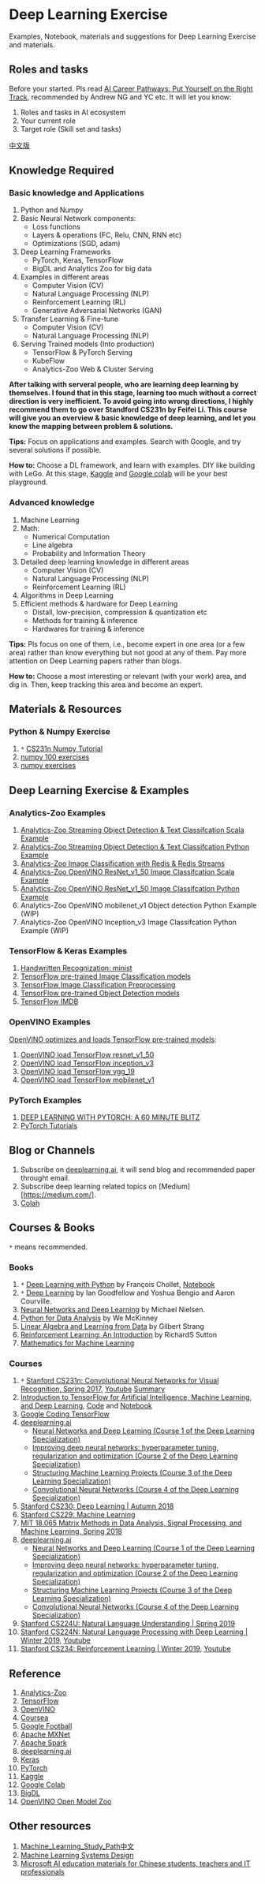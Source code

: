 # Deep Learning Exercise

Examples, Notebook, materials and suggestions for Deep Learning Exercise and materials.

## Roles and tasks

Before your started. Pls read [AI Career Pathways: Put Yourself on the Right Track](https://workera.ai/candidates/report/), recommended by Andrew NG and YC etc. It will let you know:

1. Roles and tasks in AI ecosystem
2. Your current role
3. Target role (Skill set and tasks)

[中文版](README_CH.md)

## Knowledge Required

### Basic knowledge and Applications

1. Python and Numpy
2. Basic Neural Network components:
    - Loss functions
    - Layers & operations (FC, Relu, CNN, RNN etc)
    - Optimizations (SGD, adam)
3. Deep Learning Frameworks
    - PyTorch, Keras, TensorFlow
    - BigDL and Analytics Zoo for big data
4. Examples in different areas
    - Computer Vision (CV)
    - Natural Language Processing (NLP)
    - Reinforcement Learning (RL)
    - Generative Adversarial Networks (GAN)
5. Transfer Learning & Fine-tune
    - Computer Vision (CV)
    - Natural Language Processing (NLP)
6. Serving Trained models (Into production)
    - TensorFlow & PyTorch Serving
    - KubeFlow
    - Analytics-Zoo Web & Cluster Serving

**After talking with serveral people, who are learning deep learning by themselves. I found that in this stage, learning too much without a correct direction is very inefficient. To avoid going into wrong directions, I highly recommend them to go over Standford CS231n by Feifei Li. This course will give you an overview & basic knowledge of deep learning, and let you know the mapping between problem & solutions.**

**Tips:** Focus on applications and examples. Search with Google, and try several solutions if possible.

**How to:** Choose a DL framework, and learn with examples. DIY like building with LeGo. At this stage, [Kaggle](https://www.kaggle.com/) and [Google colab](https://colab.research.google.com/) will be your best playground.

### Advanced knowledge

1. Machine Learning
2. Math:
    - Numerical Computation
    - Line algebra
    - Probability and Information Theory
3. Detailed deep learning knowledge in different areas
    - Computer Vision (CV)
    - Natural Language Processing (NLP)
    - Reinforcement Learning (RL)
4. Algorithms in Deep Learning
5. Efficient methods & hardware for Deep Learning
    - Distall, low-precision, compression & quantization etc
    - Methods for training & inference
    - Hardwares for training & inference

**Tips:** Pls focus on one of them, i.e., become expert in one area (or a few area) rather than know everything but not good at any of them. Pay more attention on Deep Learning papers rather than blogs.

**How to:** Choose a most interesting or relevant (with your work) area, and dig in. Then, keep tracking this area and become an expert.

## Materials & Resources

### Python & Numpy Exercise

1. `*` [CS231n Numpy Tutorial](http://cs231n.github.io/python-numpy-tutorial/)
2. [numpy 100 exercises](https://github.com/rougier/numpy-100)
3. [numpy exercises](https://github.com/Kyubyong/numpy_exercises)

## Deep Learning Exercise & Examples

### Analytics-Zoo Examples

1. [Analytics-Zoo Streaming Object Detection & Text Classifcation Scala Example](https://github.com/intel-analytics/analytics-zoo/tree/master/zoo/src/main/scala/com/intel/analytics/zoo/examples/streaming)
2. [Analytics-Zoo Streaming Object Detection & Text Classifcation Python Example](https://github.com/intel-analytics/analytics-zoo/tree/master/pyzoo/zoo/examples/streaming)
3. [Analytics-Zoo Image Classification with Redis & Redis Streams](https://github.com/qiyuangong/image_classification_redis)
4. [Analytics-Zoo OpenVINO ResNet_v1_50 Image Classifcation Scala Example](https://github.com/intel-analytics/analytics-zoo/tree/master/zoo/src/main/scala/com/intel/analytics/zoo/examples/vnni/openvino)
5. [Analytics-Zoo OpenVINO ResNet_v1_50 Image Classifcation Python Example](https://github.com/intel-analytics/analytics-zoo/tree/master/pyzoo/zoo/examples/vnni/openvino)
6. Analytics-Zoo OpenVINO mobilenet_v1 Object detection Python Example (WIP)
7. Analytics-Zoo OpenVINO Inception_v3 Image Classifcation Python Example (WIP)

### TensorFlow & Keras Examples

1. [Handwritten Recognization: minist](https://github.com/qiyuangong/Deep_Learning_Exercise/tree/master/jupyter_notebook/tensorflow/image_classification/mnist)
2. [TensorFlow pre-trained Image Classification models](https://github.com/tensorflow/models/tree/master/research/slim)
3. [TensorFlow Image Classification Preprocessing](https://github.com/tensorflow/models/blob/master/research/slim/preprocessing/preprocessing_factory.py#L47)
4. [TensorFlow pre-trained Object Detection models](https://github.com/tensorflow/models/tree/master/research/object_detection)
5. [TensorFlow IMDB](https://github.com/qiyuangong/Deep_Learning_Exercise/blob/master/jupyter_notebook/tensorflow/tutorials/imdb.ipynb)

### OpenVINO Examples

[OpenVINO optimizes and loads TensorFlow pre-trained models](https://docs.openvinotoolkit.org/latest/_docs_MO_DG_prepare_model_convert_model_Convert_Model_From_TensorFlow.html):

1. [OpenVINO load TensorFlow resnet_v1_50](https://github.com/qiyuangong/Deep_Learning_Exercise/blob/master/document/OpenVINO%20Resnet_v1_50.md)
2. [OpenVINO load TensorFlow inception_v3](https://github.com/qiyuangong/Deep_Learning_Exercise/blob/master/document/OpenVINO%20Inception_v3.md)
3. [OpenVINO load TensorFlow vgg_19](https://github.com/qiyuangong/Deep_Learning_Exercise/blob/master/document/OpenVINO%20VGG_19.md)
4. [OpenVINO load TensorFlow mobilenet_v1](https://github.com/qiyuangong/Deep_Learning_Exercise/blob/master/document/OpenVINO%20Mobilenet_v1_224.md)

### PyTorch Examples

1. [DEEP LEARNING WITH PYTORCH: A 60 MINUTE BLITZ](https://pytorch.org/tutorials/beginner/deep_learning_60min_blitz.html)
2. [PyTorch Tutorials](https://github.com/pytorch/tutorials/tree/master/beginner_source)

## Blog or Channels

1. Subscribe on [deeplearning.ai](https://www.deeplearning.ai/), it will send blog and recommended paper throught email.
2. Subscribe deep learning related topics on [Medium][https://medium.com/].
3. [Colah](https://colah.github.io/)

## Courses & Books

`*` means recommended.

### Books

1. `*` [Deep Learning with Python](https://github.com/fchollet/deep-learning-with-python-notebooks) by François Chollet, [Notebook](https://github.com/qiyuangong/Deep_Learning_Exercise/tree/master/jupyter_notebook/tensorflow/deep-learning-with-python-notebooks)
2. `*` [Deep Learning](https://www.deeplearningbook.org/) by Ian Goodfellow and Yoshua Bengio and Aaron Courville.
3. [Neural Networks and Deep Learning](http://neuralnetworksanddeeplearning.com/) by Michael Nielsen.
4. [Python for Data Analysis](https://www.oreilly.com/library/view/python-for-data/9781491957653/) by We McKinney
5. [Linear Algebra and Learning from Data](https://math.mit.edu/~gs/learningfromdata/) by Gilbert Strang
6. [Reinforcement Learning: An Introduction](http://incompleteideas.net/book/the-book-2nd.html) by RichardS Sutton
7. [Mathematics for Machine Learning](https://mml-book.github.io/)

### Courses

1. `*` [Stanford CS231n: Convolutional Neural Networks for Visual Recognition, Spring 2017](http://cs231n.stanford.edu/syllabus.html), [Youtube](https://www.youtube.com/watch?v=vT1JzLTH4G4&list=PLC1qU-LWwrF64f4QKQT-Vg5Wr4qEE1Zxk) [Summary](https://github.com/mbadry1/CS231n-2017-Summary)
2. [Introduction to TensorFlow for Artificial Intelligence, Machine Learning, and Deep Learning](https://www.coursera.org/learn/introduction-tensorflow), [Code](https://github.com/qiyuangong/Deep_Learning_Exercise/tree/master/python/tensorflow/introduction-tensorflow) and [Notebook](https://github.com/qiyuangong/Deep_Learning_Exercise/tree/master/jupyter_notebook/tensorflow/introduction-tensorflow)
3. [Google Coding TensorFlow](https://www.youtube.com/playlist?list=PLQY2H8rRoyvwLbzbnKJ59NkZvQAW9wLbx)
4. [deeplearning.ai](https://www.deeplearning.ai/)
    - [Neural Networks and Deep Learning (Course 1 of the Deep Learning Specialization)](https://www.youtube.com/playlist?list=PLkDaE6sCZn6Ec-XTbcX1uRg2_u4xOEky0)
    - [Improving deep neural networks: hyperparameter tuning, regularization and optimization (Course 2 of the Deep Learning Specialization)](https://www.youtube.com/playlist?list=PLkDaE6sCZn6Hn0vK8co82zjQtt3T2Nkqc)
    - [Structuring Machine Learning Projects (Course 3 of the Deep Learning Specialization)](https://www.youtube.com/watch?v=dFX8k1kXhOw&list=PLkDaE6sCZn6E7jZ9sN_xHwSHOdjUxUW_b)
    - [Convolutional Neural Networks (Course 4 of the Deep Learning Specialization)](https://www.youtube.com/playlist?list=PLkDaE6sCZn6Gl29AoE31iwdVwSG-KnDzF)
5. [Stanford CS230: Deep Learning | Autumn 2018](https://www.youtube.com/watch?v=PySo_6S4ZAg&list=PLoROMvodv4rOABXSygHTsbvUz4G_YQhOb)
6. [Stanford CS229: Machine Learning](https://www.youtube.com/watch?v=UzxYlbK2c7E&list=PLEBC422EC5973B4D8)
7. [MIT 18.065 Matrix Methods in Data Analysis, Signal Processing, and Machine Learning, Spring 2018](https://www.youtube.com/watch?v=Cx5Z-OslNWE&list=PLUl4u3cNGP63oMNUHXqIUcrkS2PivhN3k)
8. [deeplearning.ai](https://www.deeplearning.ai/)
    - [Neural Networks and Deep Learning (Course 1 of the Deep Learning Specialization)](https://www.youtube.com/playlist?list=PLkDaE6sCZn6Ec-XTbcX1uRg2_u4xOEky0)
    - [Improving deep neural networks: hyperparameter tuning, regularization and optimization (Course 2 of the Deep Learning Specialization)](https://www.youtube.com/playlist?list=PLkDaE6sCZn6Hn0vK8co82zjQtt3T2Nkqc)
    - [Structuring Machine Learning Projects (Course 3 of the Deep Learning Specialization)](https://www.youtube.com/watch?v=dFX8k1kXhOw&list=PLkDaE6sCZn6E7jZ9sN_xHwSHOdjUxUW_b)
    - [Convolutional Neural Networks (Course 4 of the Deep Learning Specialization)](https://www.youtube.com/playlist?list=PLkDaE6sCZn6Gl29AoE31iwdVwSG-KnDzF)
9. [Stanford CS224U: Natural Language Understanding | Spring 2019](https://www.youtube.com/watch?v=tZ_Jrc_nRJY&list=PLoROMvodv4rObpMCir6rNNUlFAn56Js20)
10. [Stanford CS224N: Natural Language Processing with Deep Learning | Winter 2019](http://web.stanford.edu/class/cs224n/index.html), [Youtube](https://www.youtube.com/watch?v=8rXD5-xhemo&list=PLoROMvodv4rOhcuXMZkNm7j3fVwBBY42z)
11. [Stanford CS234: Reinforcement Learning | Winter 2019](http://web.stanford.edu/class/cs234/index.html), [Youtube](https://www.youtube.com/watch?v=FgzM3zpZ55o&list=PLoROMvodv4rOSOPzutgyCTapiGlY2Nd8u)

## Reference

1. [Analytics-Zoo](https://github.com/intel-analytics/analytics-zoo)
2. [TensorFlow](https://www.tensorflow.org/)
3. [OpenVINO](https://software.intel.com/en-us/openvino-toolkit)
4. [Coursea](https://www.coursera.org)
5. [Google Football](https://github.com/google-research/football)
6. [Apache MXNet](https://mxnet.apache.org/)
7. [Apache Spark](https://spark.apache.org/)
8. [deeplearning.ai](https://www.deeplearning.ai/)
9. [Keras](https://keras.io/)
10. [PyTorch](https://pytorch.org/)
11. [Kaggle](https://www.kaggle.com/)
12. [Google Colab](https://colab.research.google.com/)
13. [BigDL](https://github.com/intel-analytics/BigDL)
14. [OpenVINO Open Model Zoo](https://github.com/opencv/open_model_zoo)

## Other resources

1. [Machine_Learning_Study_Path中文](https://github.com/linxid/Machine_Learning_Study_Path)
2. [Machine Learning Systems Design](https://github.com/chiphuyen/machine-learning-systems-design)
3. [Microsoft AI education materials for Chinese students, teachers and IT professionals](https://github.com/microsoft/ai-edu)
